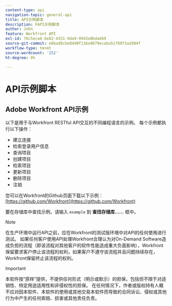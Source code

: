 ```yaml
---
content-type: api
navigation-topic: general-api
title: API示例脚本
description: FAPI示例脚本
author: John
feature: Workfront API
exl-id: 76c5eca6-be82-4331-9da9-9943e0bda669
source-git-commit: e6bad8cbe84d0f116e9679ecaba5178973a2604f
workflow-type: tm+mt
source-wordcount: '252'
ht-degree: 0%

---
```



# API示例脚本

## Adobe Workfront API示例

以下是用于与Workfront RESTful API交互的不同编程语言的示例。 每个示例都执行以下操作：

* 建立连接
* 检索登录用户信息
* 查询项目
* 创建项目
* 检索项目
* 更新项目
* 删除项目
* 注销

您可以在Workfront的Github页面下载以下示例：  [https://github.com/Workfront](https://github.com/Workfront)

要在存储库中查找示例，请输入 `example` 到 **查找存储库……** 框中。

>[!NOTE]
>
>在生产环境中运行API之前，应在Workfront的测试版环境中对API的任何使用进行测试。 如果任何客户使用API处理Workfront合理认为对On-Demand Software造成负担的流程（即该流程对其他客户的软件性能造成重大负面影响），Workfront保留要求客户停止该流程的权利，如果客户不遵守该流程并且问题持续存在，Workfront保留终止该流程的权利。

>[!IMPORTANT]
>
>本软件按“原样”提供，不提供任何形式（明示或默示）的担保，包括但不限于对适销性、特定用途适用性和非侵权性的担保。 在任何情况下，作者或版权持有人概不应对因本软件、本软件的使用或其他交易本软件而导致的合同诉讼、侵权或其他行为中产生的任何索赔、损害或其他责任负责。
